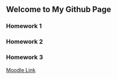 ## Welcome to My Github Page

### Homework 1

### Homework 2

### Homework 3

[Moodle Link](https://moodle.boun.edu.tr/login)
